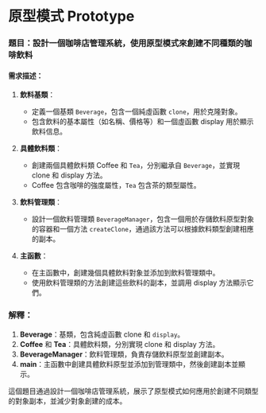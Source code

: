 # 原型模式 Prototype

### 題目：設計一個咖啡店管理系統，使用原型模式來創建不同種類的咖啡飲料

#### 需求描述：

1. **飲料基類**：
   - 定義一個基類 `Beverage`，包含一個純虛函數 `clone`，用於克隆對象。
   - 包含飲料的基本屬性（如名稱、價格等）和一個虛函數 display 用於顯示飲料信息。

2. **具體飲料類**：
   - 創建兩個具體飲料類 Coffee 和 `Tea`，分別繼承自 `Beverage`，並實現 clone 和 display 方法。
   - Coffee 包含咖啡的強度屬性，`Tea` 包含茶的類型屬性。

3. **飲料管理類**：
   - 設計一個飲料管理類 `BeverageManager`，包含一個用於存儲飲料原型對象的容器和一個方法 `createClone`，通過該方法可以根據飲料類型創建相應的副本。

4. **主函數**：
   - 在主函數中，創建幾個具體飲料對象並添加到飲料管理類中。
   - 使用飲料管理類的方法創建這些飲料的副本，並調用 display 方法顯示它們。

### 解釋：

1. **Beverage**：基類，包含純虛函數 clone 和 `display`。
2. **Coffee** 和 **Tea**：具體飲料類，分別實現 clone 和 display 方法。
3. **BeverageManager**：飲料管理類，負責存儲飲料原型並創建副本。
4. **main**：主函數中創建具體飲料原型並添加到管理類中，然後創建副本並顯示。

這個題目通過設計一個咖啡店管理系統，展示了原型模式如何應用於創建不同類型的對象副本，並減少對象創建的成本。